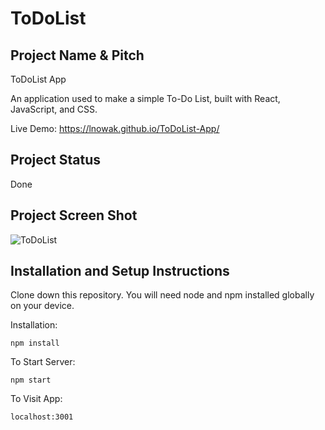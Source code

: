 # ToDoList

## Project Name & Pitch

ToDoList App

An application used to make a simple To-Do List, built with React, JavaScript, and CSS.

Live Demo: https://lnowak.github.io/ToDoList-App/

## Project Status

Done

## Project Screen Shot

![ToDoList](https://user-images.githubusercontent.com/51715910/91836377-fb88c100-ec4a-11ea-9696-bd520b82484b.png)

## Installation and Setup Instructions

Clone down this repository. You will need node and npm installed globally on your device.

Installation:

`npm install`

To Start Server:

`npm start`

To Visit App:

`localhost:3001`